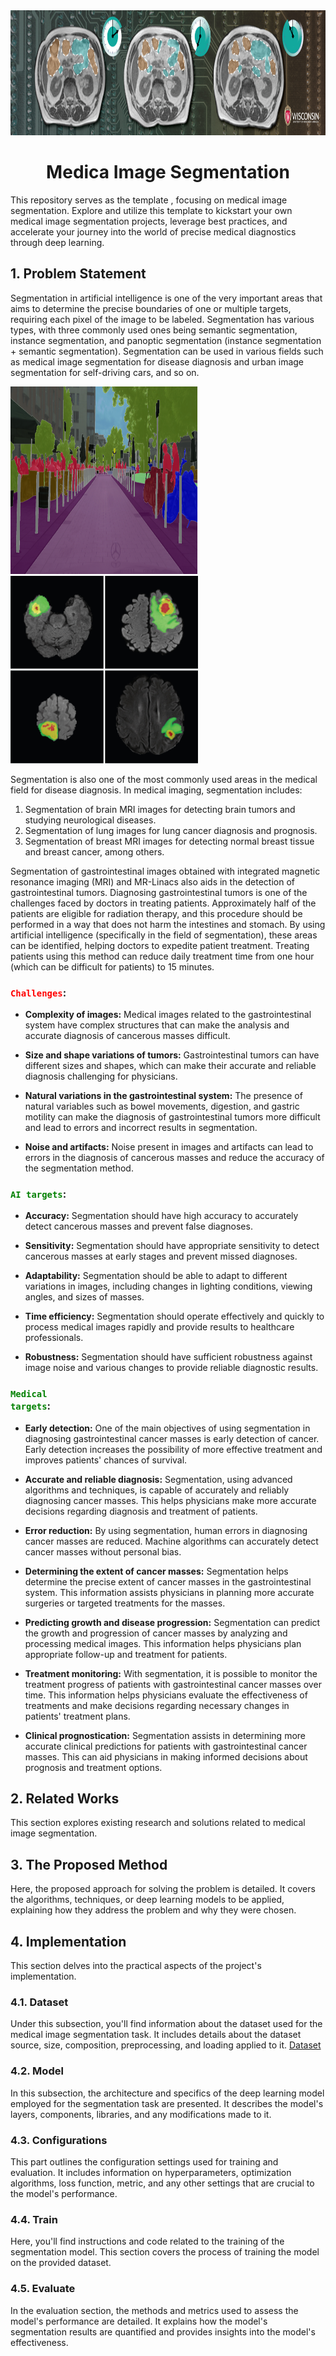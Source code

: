 <div align="center">
  <a href="https://www.kaggle.com/competitions/uw-madison-gi-tract-image-segmentation">
    <img src="https://github.com/ahmadrezabaqerzade/medical-image-segmentation/blob/main/images/cover.png" alt="Logo" width="" height="200">
  </a>

<h1 align="center">Medica Image Segmentation</h1>
</div>

This repository serves as the template , focusing on medical image segmentation. Explore and utilize this template to kickstart your own medical image segmentation projects, leverage best practices, and accelerate your journey into the world of precise medical diagnostics through deep learning.

## 1. Problem Statement
Segmentation in artificial intelligence is one of the very important areas that aims to determine the precise boundaries of one or multiple targets, requiring each pixel of the image to be labeled. Segmentation has various types, with three commonly used ones being semantic segmentation, instance segmentation, and panoptic segmentation (instance segmentation + semantic segmentation). Segmentation can be used in various fields such as medical image segmentation for disease diagnosis and urban image segmentation for self-driving cars, and so on.

<img src="https://github.com/ahmadrezabaqerzade/medical-image-segmentation/blob/main/images/city%20scape.png" width="300" height="300">  <img src="https://github.com/ahmadrezabaqerzade/medical-image-segmentation/blob/main/images/535342_1_En_16_Fig1_HTML.png" width="300" height="300"> 

Segmentation is also one of the most commonly used areas in the medical field for disease diagnosis. In medical imaging, segmentation includes:
1. Segmentation of brain MRI images for detecting brain tumors and studying neurological diseases.
2. Segmentation of lung images for lung cancer diagnosis and prognosis.
3. Segmentation of breast MRI images for detecting normal breast tissue and breast cancer, among others.

Segmentation of gastrointestinal images obtained with integrated magnetic resonance imaging (MRI) and MR-Linacs also aids in the detection of gastrointestinal tumors. Diagnosing gastrointestinal tumors is one of the challenges faced by doctors in treating patients. Approximately half of the patients are eligible for radiation therapy, and this procedure should be performed in a way that does not harm the intestines and stomach. By using artificial intelligence (specifically in the field of segmentation), these areas can be identified, helping doctors to expedite patient treatment. Treating patients using this method can reduce daily treatment time from one hour (which can be difficult for patients) to 15 minutes.

### <code style="color : red">Challenges</code>:

* **Complexity of images:** Medical images related to the gastrointestinal system have complex structures that can make the analysis and accurate diagnosis of cancerous masses difficult.

* **Size and shape variations of tumors:** Gastrointestinal tumors can have different sizes and shapes, which can make their accurate and reliable diagnosis challenging for physicians.

* **Natural variations in the gastrointestinal system:** The presence of natural variables such as bowel movements, digestion, and gastric motility can make the diagnosis of gastrointestinal tumors more difficult and lead to errors and incorrect results in segmentation.

* **Noise and artifacts:** Noise present in images and artifacts can lead to errors in the diagnosis of cancerous masses and reduce the accuracy of the segmentation method.

### <code style="color : green">AI targets</code>:

* **Accuracy:** Segmentation should have high accuracy to accurately detect cancerous masses and prevent false diagnoses.

* **Sensitivity:** Segmentation should have appropriate sensitivity to detect cancerous masses at early stages and prevent missed diagnoses.

* **Adaptability:** Segmentation should be able to adapt to different variations in images, including changes in lighting conditions, viewing angles, and sizes of masses.

* **Time efficiency:** Segmentation should operate effectively and quickly to process medical images rapidly and provide results to healthcare professionals.

* **Robustness:** Segmentation should have sufficient robustness against image noise and various changes to provide reliable diagnostic results.

### <code style="color : green">Medical targets</code>:

* **Early detection:** One of the main objectives of using segmentation in diagnosing gastrointestinal cancer masses is early detection of cancer. Early detection increases the possibility of more effective treatment and improves patients' chances of survival.

* **Accurate and reliable diagnosis:** Segmentation, using advanced algorithms and techniques, is capable of accurately and reliably diagnosing cancer masses. This helps physicians make more accurate decisions regarding diagnosis and treatment of patients.

* **Error reduction:** By using segmentation, human errors in diagnosing cancer masses are reduced. Machine algorithms can accurately detect cancer masses without personal bias.

* **Determining the extent of cancer masses:** Segmentation helps determine the precise extent of cancer masses in the gastrointestinal system. This information assists physicians in planning more accurate surgeries or targeted treatments for the masses.

* **Predicting growth and disease progression:** Segmentation can predict the growth and progression of cancer masses by analyzing and processing medical images. This information helps physicians plan appropriate follow-up and treatment for patients.

* **Treatment monitoring:** With segmentation, it is possible to monitor the treatment progress of patients with gastrointestinal cancer masses over time. This information helps physicians evaluate the effectiveness of treatments and make decisions regarding necessary changes in patients' treatment plans.

* **Clinical prognostication:** Segmentation assists in determining more accurate clinical predictions for patients with gastrointestinal cancer masses. This can aid physicians in making informed decisions about prognosis and treatment options.


## 2. Related Works
This section explores existing research and solutions related to medical image segmentation. 

## 3. The Proposed Method
Here, the proposed approach for solving the problem is detailed. It covers the algorithms, techniques, or deep learning models to be applied, explaining how they address the problem and why they were chosen.

## 4. Implementation
This section delves into the practical aspects of the project's implementation.

### 4.1. Dataset
Under this subsection, you'll find information about the dataset used for the medical image segmentation task. It includes details about the dataset source, size, composition, preprocessing, and loading applied to it.
[Dataset](https://drive.google.com/file/d/1-2ggesSU3agSBKpH-9siKyyCYfbo3Ixm/view?usp=sharing)

### 4.2. Model
In this subsection, the architecture and specifics of the deep learning model employed for the segmentation task are presented. It describes the model's layers, components, libraries, and any modifications made to it.

### 4.3. Configurations
This part outlines the configuration settings used for training and evaluation. It includes information on hyperparameters, optimization algorithms, loss function, metric, and any other settings that are crucial to the model's performance.

### 4.4. Train
Here, you'll find instructions and code related to the training of the segmentation model. This section covers the process of training the model on the provided dataset.

### 4.5. Evaluate
In the evaluation section, the methods and metrics used to assess the model's performance are detailed. It explains how the model's segmentation results are quantified and provides insights into the model's effectiveness.

